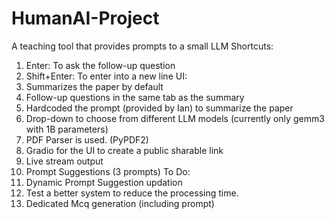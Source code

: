 # HumanAI-Project
A teaching tool that provides prompts to a small LLM
Shortcuts: 
1. Enter: To ask the follow-up question
2. Shift+Enter: To enter into a new line
UI:
1. Summarizes the paper by default
2. Follow-up questions in the same tab as the summary
3. Hardcoded the prompt (provided by Ian) to summarize the paper
4. Drop-down to choose from different LLM models (currently only gemm3 with 1B parameters)
5. PDF Parser is used. (PyPDF2)
6. Gradio for the UI to create a public sharable link
7. Live stream output
8. Prompt Suggestions (3 prompts)
To Do:
1. Dynamic Prompt Suggestion updation
2. Test a better system to reduce the processing time.
3. Dedicated Mcq generation (including prompt)
